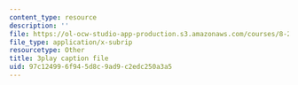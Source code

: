 ```yaml
---
content_type: resource
description: ''
file: https://ol-ocw-studio-app-production.s3.amazonaws.com/courses/8-20-introduction-to-special-relativity-january-iap-2021/97c124996f945d8c9ad9c2edc250a3a5_4U9B9YgEqe4.vtt
file_type: application/x-subrip
resourcetype: Other
title: 3play caption file
uid: 97c12499-6f94-5d8c-9ad9-c2edc250a3a5
---
```

